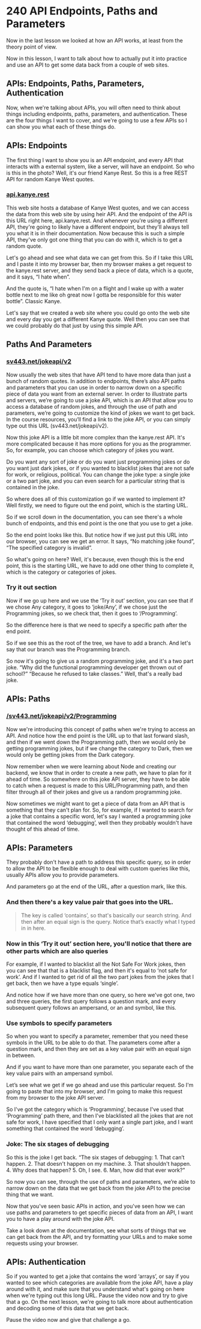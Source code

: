 # 240 API Endpoints, Paths and Parameters

Now in the last lesson we looked at how an API works, at least from the theory point of view.

Now in this lesson, I want to talk about how to actually put it into practice and use an API to get some data back from a couple of web sites.

## APIs: Endpoints, Paths, Parameters, Authentication

Now, when we're talking about APIs, you will often need to think about things including endpoints, paths, parameters, and authentication. These are the four things I want to cover, and we're going to use a few APIs so I can show you what each of these things do.

## APIs: Endpoints 

The first thing I want to show you is an API endpoint, and every API that interacts with a external system, like a server, will have an endpoint. So who is this in the photo? Well, it's our friend  Kanye Rest. So this is a free REST API for random Kanye West quotes.

### [api.kanye.rest](api.kanye.rest)

This web site hosts a database of Kanye West quotes, and we can access the data from this web site by using heir API. And the endpoint of the API is this URL right here, api.kanye.rest. And whenever you're using a different API, they're going to likely have a different endpoint, but they'll always tell you what it is in their documentation. Now because this is such a simple API, they've only got one thing that you can do with it, which is to get a random quote.

Let's go ahead and see what data we can get from this.  So if I take this URL and I paste it into my browser bar, then my browser makes a get request to the kanye.rest server, and they send back a piece of data, which is a quote, and it says, “I hate when”.

And the quote is, “I hate when I'm on a flight and I wake up with a water bottle next to me like oh great now I gotta be responsible for this water bottle”. Classic Kanye.

Let's say that we created a web site where you could go onto the web site and every day you get a different Kanye quote.  Well then you can see that we could probably do that just by using this simple API.

## Paths And Parameters

### [sv443.net/jokeapi/v2](sv443.net/jokeapi/v2)

Now usually the web sites that have API tend to have more data than just a bunch of random quotes. In addition to endpoints, there’s also API paths and parameters that you can use in order to narrow down on a specific piece of data you want from an external server. In order to illustrate parts and servers, we’re going to use a joke API, which is an API that allow you to access a database of random jokes, and through the use of path and parameters, we’re going to customize the kind of jokes we want to get back. In the course resources, you’ll find a link to the joke API, or you can simply type out this URL (sv443.net/jokeapi/v2).

Now this joke API is a little bit more complex than the kanye.rest API.  It's more complicated because it has more options for you as the programmer.  So, for example, you can choose which category of jokes you want.

Do you want any sort of joke or do you want just programming jokes or do you want just dark jokes, or if you wanted to blacklist jokes that are not safe for work, or religious, political.  You can change the joke type: a single joke or a two part joke, and you can even search for a particular string that is contained in the joke.

So where does all of this customization go if we wanted to implement it? Well firstly, we need to figure out the end point, which is the starting URL.

So if we scroll down in the documentation, you can see there's a whole bunch of endpoints, and this end point is the one that you use to get a joke.

So the end point looks like this. But notice how if we just put this URL into our browser, you can see we get an error.  It says, “No matching joke found”, “The specified category is invalid”.

So what's going on here?  Well, it's because, even though this is the end point, this is the starting URL, we have to add one other thing to complete it, which is the category or categories of jokes.

### Try it out section

Now if we go up here and we use the ‘Try it out’ section, you can see that if we chose Any category, it goes to ‘joke/Any’, if we chose just the Programming jokes, so we check that, then it goes to ‘/Programming’.

So the difference here is that we need to specify a specific path after the end point.

So if we see this as the root of the tree, we have to add a branch. And let's say that our branch was the Programming branch.

So now it's going to give us a random programming joke, and it's a two part joke.  “Why did the functional programming developer get thrown out of school?” “Because he refused to take classes.” Well, that's a really bad joke.

## APIs: Paths 

### [/sv443.net/jokeapi/v2/Programming](/sv443.net/jokeapi/v2/Programming)

Now we're introducing this concept of paths when we're trying to access an API.  And notice how the end point is the URL up to that last forward slash, and then if we went down the Programming path, then we would only be getting programming jokes, but if we change the category to Dark, then we would only be getting jokes from the Dark category.

Now remember when we were learning about Node and creating our backend, we know that in order to create a new path, we have to plan for it ahead of time.  So somewhere on this joke API server, they have to be able to catch when a request is made to this URL/Programming path, and then filter through all of their jokes and give us a random programming joke.

Now sometimes we might want to get a piece of data from an API that is something that they can't plan for.  So, for example, if I wanted to search for a joke that contains a specific word, let's say I wanted a programming joke that contained the word ‘debugging’, well then they probably wouldn't have thought of this ahead of time.

## APIs: Parameters

They probably don't have a path to address this specific query, so in order to allow the API to be flexible enough to deal with custom queries like this, usually APIs allow you to provide parameters. 

And parameters go at the end of the URL, after a question mark, like this.

### And then there's a key value pair that goes into the URL.

> The key is called ‘contains’, so that's basically our search string.
> And then after an equal sign is the query. Notice that’s exactly what I typed in in here.

### Now in this ‘Try it out’ section here, you'll notice that there are other parts which are also queries

For example, if I wanted to blacklist all the Not Safe For Work jokes, then you can see that that is a blacklist flag, and then it's equal to ‘not safe for work’.  And if I wanted to get rid of all the two part jokes from the jokes that I get back, then we have a type equals ‘single’.

And notice how if we have more than one query, so here we've got one, two and three queries, the first query follows a question mark, and every subsequent query follows an ampersand, or an and symbol, like this. 

### Use symbols to specify parameters

So when you want to specify a parameter, remember that you need these symbols in the URL to be able to do that.  The parameters come after a question mark, and then they are set as a key value pair with an equal sign in between.

And if you want to have more than one parameter, you separate each of the key value pairs with an ampersand symbol. 

Let’s see what we get if we go ahead and use this particular request.  So I'm going to paste that into my browser, and I'm going to make this request from my browser to the joke API server.

So I've got the category which is ‘Programming’, because I've used that ‘Programming’ path there, and then I've blacklisted all the jokes that are not safe for work, I have specified that I only want a single part joke, and I want something that contained the word ‘debugging’.

### Joke: The six stages of debugging

So this is the joke I get back. “The six stages of debugging: 1. That can’t happen. 2. That doesn't happen on my machine. 3.  That shouldn't happen. 4.  Why does that happen?  5. Oh, I see. 6. Man, how did that ever work?”

So now you can see, through the use of paths and parameters, we’re able to narrow down on the data that we get back from the joke API to the precise thing that we want.

Now that you've seen basic APIs in action, and you've seen how we can use paths and parameters to get specific pieces of data from an API, I want you to have a play around with the joke API.

Take a look down at the documentation, see what sorts of things that we can get back from the API, and try formatting your URLs and to make some requests using your browser.

## APIs: Authentication

So if you wanted to get a joke that contains the word ‘arrays’, or say if you wanted to see which categories are available from the joke API, have a play around with it, and make sure that you understand what's going on here when we're typing out this long URL. Pause the video now and try to give that a go. On the next lesson, we're going to talk more about authentication and decoding some of this data that we get back. 

Pause the video now and give that challenge a go.